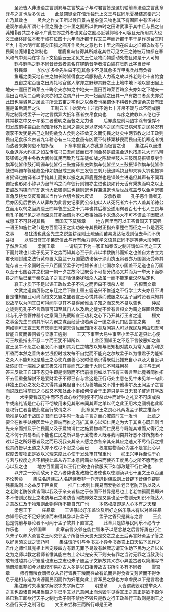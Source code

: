 <!-- { "loadSidebar": true } -->
　　圣贤告人非法语之言则巽与之言故孟子与时君言皆是这机轴前章法语之言此章巽与之言也后多仿此
　　此章闗键全在偕乐独乐上文王与民同乐夏桀结怨奉己兴亡乃其效也
　　灵台之作文王所以候日景占星象望云物也其下有囿囿中有沼并以逰观尔盖非所谓七十里之囿也七十里之囿所以供四时之田讲武事于其中且与民之刍荛雉者共之不容不广此在郊之外者也灵台之囿必近城郭地不可容且无所用其大也文王继体即位本都于岐在位四十六年而迁都于程又三年而迁都于丰于是作灵台其时年九十有六明年即薨矣田猎之囿非作灵台之意也七十里之囿在岐山之旧都欤故有与民同刍荛雉之常制也
　　麀鹿鱼鸟各得其所咸遂其性可见文王之徳被万物都在春风和气中观两在字而下文鱼鹿云云尤见文王仁及物而物感动处物且如是于人可知
　　鹤与鹤鸣之鹤不同音音涸者禽名在铎韵音学者洁白貌在觉韵此字当音学
　　移民章
　　加少加多金先生曰不见其愈少不见其愈多弃甲曳兵战而负者
　　鱼鼈之类天地自生之物长防皆得食之鸡豚狗彘人力畜之故以养老则七十者始食
　　五亩之宅百亩之田周礼地官遂人掌邦之野辨其野之土上地中地下地以颁田里上地夫一廛田百畮莱五十畮余夫亦如之中地夫一廛田百畮莱百畮余夫亦如之下地夫一廛田百畮莱二百畮余夫亦如之注谓户计一夫一妇而赋之田其一户有数口者余夫亦受此田也廛城邑之居孟子所云五亩之宅树之以桑者也莱谓休不耕者也疏谓余夫皆有田廛是备后离居之法
　　王制云五十始衰六十非肉不饱七十非帛不暖与此不同或殷周之制异或孟子一时之言偶异大扺年髙者衣帛食肉也
　　庠序之教教以人伦也于其常教之中又于孝弟二者重明之而督之尤力也
　　后罪嵗应前两凶字涂有饿殍不知发应前移粟由此而知所移乃民间之粟未足以济河内之民而先已病河东之民矣况有饿莩不发犹是吝己之财狗彘食人食则必征敛无义而伤民之财矣中两节教之以王政则民自足食乐义古者九年耕必有三年之食虽有凶荒不待移粟移民而民自无饥寒近者悦而逺者来矣何患不加多哉
　　下章率兽食人亦此意而极言之也
　　集注兵以鼔进以金退亦大约言之如左传陈书曰吾闻鼔而已不闻金矣是鼓进金退也按周礼大司马辨鼓铎镯之用中冬教大阅帅其民而致乃阵车徒如战之陈皆坐鼔人三鼔司马振铎羣吏作旗军徒皆作鼔行鸣镯车徒皆行三鼓摝铎羣吏弊旗车徒皆坐又三鼔振铎作旗车徒皆作鼓进鸣镯车骤徒趋坐作如初鼔戒三阕车三发徒三刺乃鼔退鸣铙且却夫铎大铃也振铎者摇铎也摝铎者以手掩其上而执以振之其声鹿鹿然也是铎兼主进退但其声有不同耳镯钲也形如小钟以为鼔节鸣之而车徒行则镯亦主进也铙如铃无舌有秉执而鸣之以止击鼓故鸣铙而军却退也大扺镯则进也铙则退也铎兼进退也后世战陈盖专以金声退镯直角反铙女交反畜训义当作许六切今敇六反误
　　安承教章
　　孔子恶作俑者无后亦因见后世杀人从葬故为此言史记秦武公卒初以人从死死者六十六人盖其弟徳公立而用以徇之当周厘王四年鲁庄公之十六年也其后穆公遂用徇者百七十七人三良与焉孔子据己见之祸而深恶其死始谓为不仁者事始虽小末流必大不可不谨孟子因取以戒惠王不可轻视其民
　　晋国天下莫强章
　　地方百里而可以王答晋国天下莫强一语王如施仁政节是方百里可王之实功彼夺其民时正指齐秦楚徃而征之一节是洒死之事
　　易犹浅也此金先生之説盖耕深则土疏通而苖易发达耘浅则但去草而不伤谷根
　　以暇日修其孝弟忠信此与行有余力则以学文语意正同不是等待大段闲暇了然后去修
　　梁襄王章
　　一谓统天下为一家正如秦汉之制非谓如三代之王天下而封建也此孟子见天下之势而知其必至于此非以术数防纬而知之也盖自太古立为君长则封建之法行黄帝置大监监于万国夏防诸侯于涂山执玉帛者亦万国迨汤受命其能存者三千余国时云千八百国至孟子时相雄长者止七国尔余小国盖不足道也自万国以至于七国吞并之积岂一朝一夕之故今世既合不可复分终必又并而为一举天下而郡县之而后已至于秦汉孟子之言即验但秦犹嗜杀人故虽一而不能定至汉然后定也
　　襄王才质下不足以语王政故孟子不告之而但曰不嗜杀人者
　　齐桓晋文章
　　文武之道幽厉伤之东迁之后下陵上替五霸迭兴不惟道之不行学士大夫亦且不讲自是惟知霸业可尚而桓文又霸之盛者宣王心悦其事而诚服之以孟子当时贤者深知其説故举以为问其曰可得闻乎见其不易得闻惟孟子知之而又恐不易以告也
　　仲尼之徒则见孔子不言霸事可知至其门人以及后之徒党不曽有言桓文为霸之谋画经营者此与孔子言管仲器小之意同且先截断宣王功利之心下乃开其行王者之道
　　桓文之事金先生曰谓其所以为霸之谋画经营也若纠合一匡之事孔门固尝言之矣
　　徳何如则可王宣王知有徳则王可谓天资优而知所本矣及问寡人可以保民及何由知吾可皆能自反而善问者与梁惠王逈别
　　王天下事至大易牛事至小孟子却道只此心便可王故虽指出不忍二字而王犹不知所以
　　上言臣固知王之不忍下言彼恶知之盖宣王见牛不忍之心虽发而不自知其为仁之端故以知与恶知相对説以为常人虽为利欲所昏而本然之善终未尝冺但时或发毎不自觉而不能充之尔故孟子以为惟君子为能知之众人不能知也是启王之心使凢遇善心发时便须识得既就此推充自小以及大自近以及逺即其一端推之至其极又推其类而充之至于大则仁不可胜用矣
　　孟子与王问答三反欲王自知不忍见牛即是恻隠而不悟前徳何如以下虽有三善言至此竟昬罔推拓不去但重叠解説不是爱财孟子不得已自与言这是正行巧处主意在见牛未见羊一句此非独王良心之发处之又得其当矣但自不识为善端而又不推于他事尔及王闻孟子之言而説既已得前日之心然又不知处此小事如何便合于王道只是平日无君子啓迪其学故也
　　术字要看既见牛而不忍此心欲行则便不可杀此牛而衅钟之礼又不可废或杀牛或废礼皆是仁心行不彻故用未见其形未闻其声之羊以代之此正用术之圆机也此即是权行仁者当放此意而行故谓之术
　　此章见齐王之良心凡两发孟子教之推而不能推是以终于战国之君而已见牛时一发孟子言之而心戚戚时又一发也
　　此章之要全在推字姑使因爱牛之善端而推之充扩其良心以知仁民之为大于其良心既启则当先亲亲而推及于仁民而又及于爱物谓仁之施爱物难而仁民易今既能其难而又得行之之术何于其易者而不能也仁民之所以易于爱物者人既与我同类其好恶不殊所施者不过以己之所好恶者及之而已况我亲其亲人感之亦各亲其亲其应之速又不尽待我之推也其终告以王道之大亦不过尽不忍之心而已
　　权度度物而心为甚不是言此心以权度去度物正是欲以义理来度此心使于发处审其轻重也
　　抑王兴甲兵至快于心与若与权度之言不相接此盖从齐王本意问霸处説来而使齐王度民心之所不愿而推爱心以及之也
　　地方百里而可以王行仁政也齐欲服天下如邹敌楚不行仁政也
　　以齐之一分而敌天下之八者势也发政施仁者徳也以徳则汤以七十里文王以百里不论势矣
　　集注名辟疆古人名辟疆者非一作开辟封疆説则上音辟下音疆作辟除强暴説则上必益反下巨良反
　　推广仁术则仁民易而爱物难老吾老防吾防以及人之老防老防彼此皆同以我及于亲亲者措之于彼固不甚异是易也上老老恤孤而民即兴孝不倍则民视上之老防与己之老防皆同故即效之是又易也至于物则无知识不能达人之意故仁及于物难则此物得所不能自充广也
　　本然权度即是人心本有之天理
　　梁惠王下
　　庄暴章
　　王语暴以好乐盖论及所好之俗乐暴未有以对盖庄暴亦知俗乐之不足好欲谏而未得其辞以告孟子
　　孟子之答只是巽与之言
　　王变色是愧前与暴论者不可闻于孟子故其下直言之
　　此章只是欲与民同乐不必专于作乐也
　　交邻国章
　　此章前言交邻在能仁智朱子以惩忿总之后言好勇在行仁义朱子以养大勇言之王问交邻孟子所答乐天畏天是交之之正王后再言好勇孟子答之以好勇须文武之徳乃可
　　集注谓所引与今书文小异今书泰誓上曰天佑下民作之君作之师惟其克相上帝宠绥四方有罪无罪予曷敢有越厥志谓天佑助下民为之君以长之为之师以教之君师者惟其能左右上帝以宠安天下则夫有罪之当讨无罪之当赦我何敢有过越其心乎宠爱也志已之志也朱子随孟子文解故其义亦小异盖古者以简编写书简册烦重非如今以纸模印易办古人多是以口相传故古书所引多有不同者
　　雪宫章
　　师行而粮食谓师众从君行皆裹干粮而徃故有饥而弗得食者又劳苦而不得休息于是相与造为谗谤而民因而作为奸慝矣此上言军民之怨也方命虐民以下是言君也
　　集注废时失事废字解脱字失字解亡字
　　明堂章
　　人皆谓我毁明堂举众人之言也毁诸自问果当毁之乎已乎又以己意问止而勿毁乎见得宣王之意正是欲不毁尔盖已称王即欲行天子之制也孟子则不禁他不毁只是教之行王政盖行王政则是副王之名虽行天子之制可也
　　文王未尝称王而所行却是王政
